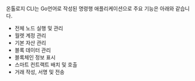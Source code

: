 
온톨로지 CLI는 Go언어로 작성된 명령행 애플리케이션으로 주요 기능은 아래와 같습니다.

- 전체 노드 실행 및 관리
- 월렛 계정 관리
- 기본 자산 관리
- 블록 데이터 관리
- 블록체인 정보 표시
- 스마트 컨트랙트 배치 및 호출
- 거래 작성, 서명 및 전송
